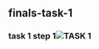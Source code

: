 ## finals-task-1

### task 1 step 1![TASK 1](https://github.com/user-attachments/assets/959baf06-514b-47c9-9fef-7e7477fa080e)
